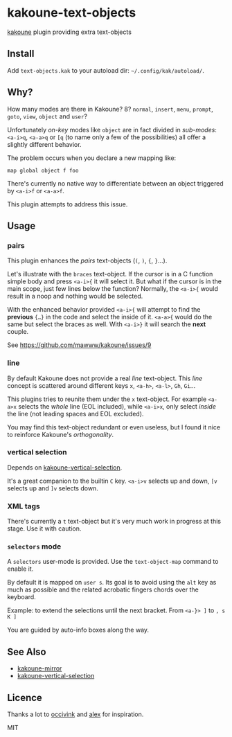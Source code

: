 # kakoune-text-objects

[kakoune](http://kakoune.org) plugin providing extra text-objects

## Install

Add `text-objects.kak` to your autoload dir: `~/.config/kak/autoload/`.

## Why?

How many modes are there in Kakoune? 8?
`normal`, `insert`, `menu`, `prompt`, `goto`, `view`, `object` and `user`?

Unfortunately *on-key* modes like `object` are in fact divided in *sub-modes*:
`<a-i>q`, `<a-a>q` or `[q` (to name only a few of the possibilities) all
offer a slightly different behavior.

The problem occurs when you declare a new mapping like:

```
map global object f foo
```

There's currently no native way to differentiate between an object triggered by
`<a-i>f` or `<a-a>f`.

This plugin attempts to address this issue.

## Usage

### pairs

This plugin enhances the *pairs* text-objects (`(`, `)`, `{`, `}`…).

Let's illustrate with the `braces` text-object.
If the cursor is in a C function simple body and press `<a-i>{` it will select it.
But what if the cursor is in the main scope, just few lines below the function?
Normally, the `<a-i>{` would result in a noop and nothing would be selected.

With the enhanced behavior provided `<a-i>{` will attempt to find the **previous**
`{…}` in the code and select the inside of it. `<a-a>{` would do the same but select
the braces as well. With `<a-i>}` it will search the **next** couple.

See https://github.com/mawww/kakoune/issues/9

### line

By default Kakoune does not provide a real *line* text-object. This *line* concept is
scattered around different keys `x`, `<a-h>`, `<a-l>`, `Gh`, `Gi`…

This plugins tries to reunite them under the `x` text-object.
For example `<a-a>x` selects the *whole* line (EOL included), while `<a-i>x`, only select
*inside* the line (not leading spaces and EOL excluded).

You may find this text-object redundant or even useless, but I found it nice to reinforce
Kakoune's *orthogonality*.

### vertical selection

Depends on [kakoune-vertical-selection](https://github.com/occivink/kakoune-vertical-selection).

It's a great companion to the builtin `C` key. `<a-i>v` selects up and down, `[v` selects up
and `]v` selects down.

### XML tags

There's currently a `t` text-object but it's very much work in progress at this stage.
Use it with caution.

### `selectors` mode

A `selectors` user-mode is provided. Use the `text-object-map` command to enable it.

By default it is mapped on `user s`. Its goal is to avoid using the `alt` key as much as possible
and the related acrobatic fingers chords over the keyboard.

Example: to extend the selections until the next bracket.
From `<a-}> ]` to `, s K ]`

You are guided by auto-info boxes along the way.

## See Also

- [kakoune-mirror](https://github.com/Delapouite/kakoune-mirror)
- [kakoune-vertical-selection](https://github.com/occivink/kakoune-vertical-selection)

## Licence

Thanks a lot to [occivink](https://github.com/occivink) and
[alex](https://github.com/alexherbo2) for inspiration.

MIT
